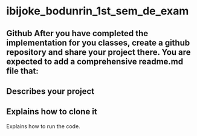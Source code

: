# ibijoke_bodunrin_1st_sem_de_exam
Github 
After you have completed the implementation for you classes, create a github repository and 
share your project there. You are expected to add a comprehensive readme.md file that: 
- 
Describes your project 
- 
Explains how to clone it 
- 
Explains how to run the code.
